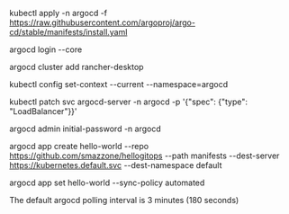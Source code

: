 


kubectl apply -n argocd -f https://raw.githubusercontent.com/argoproj/argo-cd/stable/manifests/install.yaml


argocd login --core

argocd cluster add rancher-desktop

kubectl config set-context --current --namespace=argocd

kubectl patch svc argocd-server -n argocd -p '{"spec": {"type": "LoadBalancer"}}'

argocd admin initial-password -n argocd

argocd app create hello-world --repo https://github.com/smazzone/hellogitops --path manifests --dest-server https://kubernetes.default.svc --dest-namespace default

argocd app set hello-world --sync-policy automated

The default argocd polling interval is 3 minutes (180 seconds)
